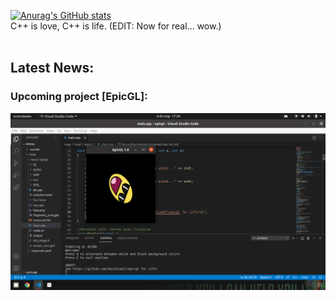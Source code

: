 [![Anurag's GitHub stats](https://github-readme-stats.vercel.app/api?username=davidlao27&theme=dark)](https://github.com/anuraghazra/github-readme-stats)
<br>
C++ is love, C++ is life. (EDIT: Now for real... wow.)<br><br>
## Latest News:
### Upcoming project [EpicGL]: 
![epicgl going great](https://github.com/davidlao27/davidlao27/raw/main/epic.png)
